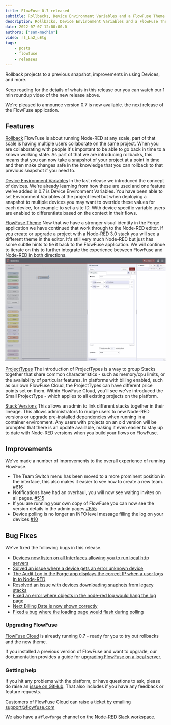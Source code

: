 ```yaml
---
title: FlowFuse 0.7 released
subtitle: Rollbacks, Device Environment Variables and a FlowFuse Theme
description: Rollbacks, Device Environment Variables and a FlowFuse Theme
date: 2022-07-07 12:00:00.0
authors: ["sam-machin"]
video: rl_Ln2_uEtg
tags:
    - posts
    - flowfuse
    - releases
---
```

Rollback projects to a previous snapshot, improvements in using Devices, and more.

<!--more-->

Keep reading for  the details of whats in this release our you can watch our 1 min roundup video of the new release above. 

We're pleased to announce version 0.7 is now available. the next release of the FlowFuse application.

## Features
[Rollback](https://github.com/FlowFuse/flowforge/issues/587)
FlowFuse is about running Node-RED at any scale, part of that scale is having multiple users collaborate on the same project. When you are collaborating with people it's important to be able to go back in time to a known working state. As part of that we are introducing rollbacks, this means that you can now take a snapshot of your project at a point in time and then make changes safe in the knowledge that you can rollback to that previous snapshot if you need to.

[Device Environment Variables](https://github.com/FlowFuse/flowforge/issues/680)
In the last release we introduced the concept of devices. We're already learning from how these are used and one feature we've added in 0.7 is Device Environment Variables. You have been able to set Environment Variables at the project level but when deploying a snapshot to multiple devices you may want to override these values for each device, for example to set a site ID. With device specific variable users are enabled to differentiate based on the context in their flows.

[FlowFuse Theme](https://github.com/FlowFuse/flowforge-nr-theme/)
Now that we have a stronger visual identity in the Forge application we have continued that work through to the Node-RED editor. If you create or upgrade a project with a Node-RED 3.0 stack you will see a different theme in the editor. It's still very much Node-RED but just has some subtle hints to tie it back to the FlowFuse application. We will continue to iterate on this to further integrate the experience between FlowFuse and Node-RED in both directions.
![](./images/ff-07-theme.png)

[ProjectTypes](https://github.com/FlowFuse/flowforge/issues/380)
The introduction of ProjectTypes is a way to group Stacks together that share common characteristics - such as memory/cpu limits, or the availability of particular features. In platforms with billing enabled, such as our own FlowFuse Cloud, the ProjectTypes can have different price points set on them. Within FlowFuse Cloud, you'll see we've introduced the Small ProjectType - which applies to all existing projects on the platform.

[Stack Versions](https://github.com/FlowFuse/flowforge/issues/694)
This allows an admin to link different stacks together in their lineage. This allows administrators to nudge users to new Node-RED versions or upgrade pre-installed dependencies when running in a container environment. Any users with projects on an old version will be prompted that there is an update available, making it even easier to stay up to date with Node-RED versions when you build your flows on FlowFuse.


## Improvements
We've made a number of improvements to the overall experience of running FlowFuse.
- The Team Switch menu has been moved to a more prominent position in the interface, this also makes it easier to see how to create a new team. [#616](https://github.com/FlowFuse/flowforge/issues/616)
- Notifications have had an overhaul, you will now see waiting invites on all pages. [#515](https://github.com/FlowFuse/flowforge/issues/515)
- If you are running your own copy of FlowFuse you can now see the version details in the admin pages [#655](https://github.com/FlowFuse/flowforge/issues/655)
- Device polling is no longer an INFO level message  filling the log on your devices [#10](https://github.com/FlowFuse/flowforge-device-agent/issues/10)



## Bug Fixes
We've fixed the following bugs in this release.
- [Devices now listen on all Interfaces allowing you to run local http servers](https://github.com/FlowFuse/flowforge-device-agent/issues/7)<br>
- [Solved an issue where a device gets an error  unknown device](https://github.com/FlowFuse/flowforge-device-agent/issues/7)<br>
- [The Audit Log in the Forge app displays the correct IP when a user logs in to Node-RED](https://github.com/FlowFuse/flowforge/issues/507)<br>
- [Resolved an issue with devices downloading snaphots from legacy stacks](https://github.com/FlowFuse/flowforge/issues/507)<br>
- [Fixed an error where objects in the node-red log would hang the log page](https://github.com/FlowFuse/flowforge/issues/735)<br>
- [Next Billing Date is now shown correctly](https://github.com/FlowFuse/flowforge/issues/745)<br>
- [Fixed a bug where the loading page would flash during polling](https://github.com/FlowFuse/flowforge/issues/689)<br>

### Upgrading FlowFuse

[FlowFuse Cloud](https://app.flowforge.com) is already running 0.7 - ready for
you to try out rollbacks and the new theme. 

If you installed a previous version of FlowFuse and want to upgrade, our documentation provides a
guide for [upgrading FlowFuse on a local server](/docs/upgrade/#upgrading-flowfuse).

### Getting help

If you hit any problems with the platform, or have questions to ask, please do
raise an [issue on GitHub](https://github.com/FlowFuse/flowforge/issues).
That also includes if you have any feedback or feature requests.

Customers of FlowFuse Cloud can raise a ticket by emailing support@flowfuse.com

We also have a `#flowforge` channel on the [Node-RED Slack workspace](https://nodered.org/slack).
